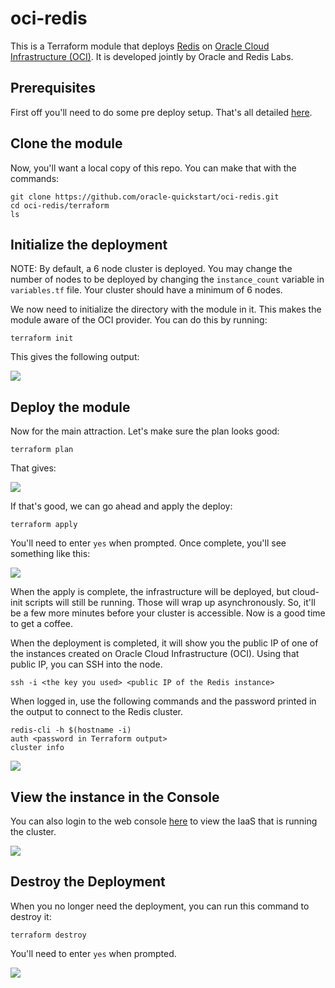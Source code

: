 # oci-redis
This is a Terraform module that deploys [Redis](https://redis.io) on [Oracle Cloud Infrastructure (OCI)](https://cloud.oracle.com/en_US/cloud-infrastructure). It is developed jointly by Oracle and Redis Labs.

## Prerequisites
First off you'll need to do some pre deploy setup.  That's all detailed [here](https://github.com/oracle/oci-quickstart-prerequisites).

## Clone the module
Now, you'll want a local copy of this repo.  You can make that with the commands:

    git clone https://github.com/oracle-quickstart/oci-redis.git
    cd oci-redis/terraform
    ls

## Initialize the deployment

NOTE: By default, a 6 node cluster is deployed. You may change the number of nodes to be deployed by changing the `instance_count` variable in `variables.tf` file. Your cluster should have a minimum of 6 nodes.

We now need to initialize the directory with the module in it.  This makes the module aware of the OCI provider.  You can do this by running:

    terraform init

This gives the following output:

![](./images/terraform-init.png)

## Deploy the module
Now for the main attraction.  Let's make sure the plan looks good:

    terraform plan

That gives:

![](./images/terraform-plan.png)

If that's good, we can go ahead and apply the deploy:

    terraform apply

You'll need to enter `yes` when prompted.  Once complete, you'll see something like this:

![](./images/terraform-apply.png)

When the apply is complete, the infrastructure will be deployed, but cloud-init scripts will still be running.  Those will wrap up asynchronously.  So, it'll be a few more minutes before your cluster is accessible.  Now is a good time to get a coffee.

When the deployment is completed, it will show you the public IP of one of the instances created on Oracle Cloud Infrastructure (OCI). Using that public IP, you can SSH into the node.

`ssh -i <the key you used> <public IP of the Redis instance>`

When logged in, use the following commands and the password printed in the output to connect to the Redis cluster.

```
redis-cli -h $(hostname -i)
auth <password in Terraform output>
cluster info
```

![](./images/redis.png)

## View the instance in the Console
You can also login to the web console [here](https://console.us-phoenix-1.oraclecloud.com/a/compute/instances) to view the IaaS that is running the cluster.

![](./images/console.png)

## Destroy the Deployment
When you no longer need the deployment, you can run this command to destroy it:

    terraform destroy

You'll need to enter `yes` when prompted.

![](./images/terraform-destroy.png)
